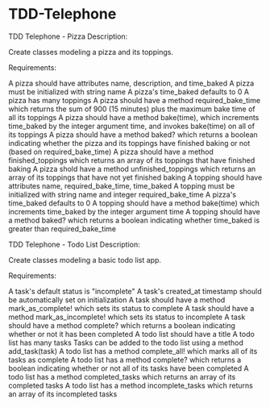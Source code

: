 TDD-Telephone
=============
TDD Telephone - Pizza
Description:

Create classes modeling a pizza and its toppings.

Requirements:

A pizza should have attributes name, description, and time_baked
A pizza must be initialized with string name
A pizza's time_baked defaults to 0
A pizza has many toppings
A pizza should have a method required_bake_time which returns the sum of 900 (15 minutes) plus the maximum bake time of all its toppings
A pizza should have a method bake(time), which increments time_baked by the integer argument time, and invokes bake(time) on all of its toppings
A pizza should have a method baked? which returns a boolean indicating whether the pizza and its toppings have finished baking or not (based on required_bake_time)
A pizza should have a method finished_toppings which returns an array of its toppings that have finished baking
A pizza shold have a method unfinished_toppings which returns an array of its toppings that have not yet finished baking
A topping should have attributes name, required_bake_time, time_baked
A topping must be initialized with string name and integer required_bake_time
A pizza's time_baked defaults to 0
A topping should have a method bake(time) which increments time_baked by the integer argument time
A topping should have a method baked? which returns a boolean indicating whether time_baked is greater than required_bake_time





TDD Telephone - Todo List
Description:

Create classes modeling a basic todo list app.

Requirements:

<!-- A task should have attributes title, description, status (either incomplete or complete), and a created_at timestamp -->
A task's default status is "incomplete"
A task's created_at timestamp should be automatically set on initialization
A task should have a method mark_as_complete! which sets its status to complete
A task should have a method mark_as_incomplete! which sets its status to incomplete
A task should have a method complete? which returns a boolean indicating whether or not it has been completed
A todo list should have a title
A todo list has many tasks
Tasks can be added to the todo list using a method add_task(task)
A todo list has a method complete_all! which marks all of its tasks as complete
A todo list has a method complete? which returns a boolean indicating whether or not all of its tasks have been completed
A todo list has a method completed_tasks which returns an array of its completed tasks
A todo list has a method incomplete_tasks which returns an array of its incompleted tasks















